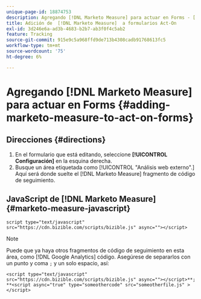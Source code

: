 ```yaml
---
unique-page-id: 18874753
description: Agregando [!DNL Marketo Measure] para actuar en Forms - [!DNL Marketo Measure]
title: Adición de  [!DNL Marketo Measure]  a formularios Act-On
exl-id: 3d246e6a-ad3b-4683-b2b7-ab3f0f4c5ab2
feature: Tracking
source-git-commit: 915e9c5a968ffd9de713b4308cadb91768613fc5
workflow-type: tm+mt
source-wordcount: '75'
ht-degree: 6%

---
```


# Agregando [!DNL Marketo Measure] para actuar en Forms {#adding-marketo-measure-to-act-on-forms}

## Direcciones {#directions}

1. En el formulario que está editando, seleccione **[!UICONTROL Configuración]** en la esquina derecha.
1. Busque un área etiquetada como [!UICONTROL &quot;Análisis web externo&quot;.] Aquí será donde suelte el [!DNL Marketo Measure] fragmento de código de seguimiento.

## JavaScript de [!DNL Marketo Measure] {#marketo-measure-javascript}

`script type="text/javascript" src="https://cdn.bizible.com/scripts/bizible.js" async=""></script>`

>[!NOTE]
>
>Puede que ya haya otros fragmentos de código de seguimiento en esta área, como [!DNL Google Analytics] código. Asegúrese de separarlos con un punto y coma `;` y un solo espacio, así:
>
>`<script type="text/javascript" src="https://cdn.bizible.com/scripts/bizible.js" async=""></script>**; **<script async="true" type="someothercode" src="someotherfile.js" ></script>`
